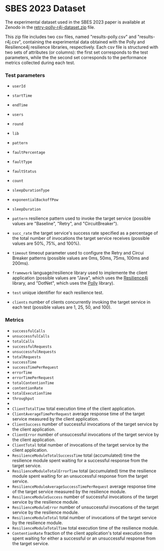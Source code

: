 # SBES 2023 Dataset
The experimental dataset used in the SBES 2023 paper is available at Zenodo in the [retry-polly-r4j-dataset.zip](https://zenodo.org/record/7938926/files/retry-polly-r4j-dataset.zip?download=1) file.

This zip file includes two csv files, named "results-polly.csv" and "results-r4j.csv", containing the experimental data obtained with the Polly and Resilience4j resilience libraries, respectively. Each csv file is structured with two sets of attributes (or columns): the first set corresponds to the test parameters, while the the second set corresponds to the performance metrics collected during each test.

### Test parameters
* `userId`
* `startTime`
* `endTime`
* `users`
* `round`
* `lib`
* `pattern`
* `faultPercentage`
* `faultType`
* `faultStatus`
* `count`
* `sleepDurationType`
* `exponentialBackoffPow`
* `sleepDuration`
  
* `pattern` resilience pattern used to invoke the target service (possible values are "Baseline", "Retry", and "CircuitBreaker").
* `succ_rate` the target service's success rate specified as a percentage of the total number of invocations the target service receives (possible values are 50%, 75%, and 100%).
* `timeout` timeout parameter used to configure the Retry and Circui Breaker patterns (possible values are 0ms, 50ms, 75ms, 100ms and 200ms).
* `framework` language/resilience library used to implemente the client application (possible values are "Java", which uses the [Resilience4j](https://github.com/resilience4j/resilience4j) library, and "DotNet", which uses the [Polly](https://github.com/App-vNext/Polly) library). 
* `test` unique identifier for each resilience test.
* `clients` number of clients concurrently invoking the target service in each test (possible values are 1, 25, 50, and 100).
### Metrics
* `successfulCalls`
* `unsuccessfulCalls`
* `totalCalls`
* `successfulRequests`
* `unsuccessfulRequests`
* `totalRequests`
* `successTime`
* `successTimePerRequest`
* `errorTime`
* `errorTimePerRequest`
* `totalContentionTime`
* `contentionRate`
* `totalExecutionTime`
* `throughput`
* 
* `ClientTotalTime` total execution time of the client application.
* `ClientAverageTimePerRequest` average response time of the target service measured by the client application.
* `ClientSuccess` number of successful invocations of the target service by the client application.
* `ClientError` number of unsuccessful invocations of the target service by the client application.
* `ClientTotal` total number of invocations of the target service by the client application.
* `ResilienceModuleTotalSuccessTime` total (accumulated) time the resilience module spent waiting for a successful response from the target service. 
* `ResilienceModuleTotalErrorTime` total (accumulated) time the resilience module spent waiting for an unsuccessful response from the target service.
* `ResilienceModuleAverageSuccessTimePerRequest` average response time of the target service measured by the resilience module.
* `ResilienceModuleSuccess` number of successful invocations of the target service by the resilience module.
* `ResilienceModuleError` number of unsuccessful invocations of the target service by the resilience module.
* `ResilienceModuleTotal` total number of invocations of the target service by the resilience module.
* `ResilienceModuleTotalTime` total execution time of the resilience module.
* `ContentionRate` fraction of the client application's total execution time spent waiting for either a successful or an unsuccessful response from the target service.
